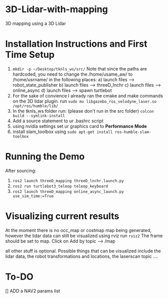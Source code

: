 # 3D-Lidar-with-mapping
3D mapping using a 3D Lidar

# Installation Instructions and First Time Setup

1) ```mkdir -p ~/Desktop/tknls_ws/src/```
   Note that since the paths are hardcoded, you need to change the /home/usame_aw/ to /home/usrname/ in the following places:
   a) launch files --> robot_state_publisher
   b) launch files --> threeD_lnchr
   c) launch files --> online_async
   d) launch files --> spawn turtlebot
3) For the sake of convience I already ran the cmake and make commands on the 3D lidar plugin. run ```sudo mv libgazebo_ros_velodyne_laser.so /opt/ros/humble/lib/```
4) In the tknls_ws folder run: (please don't run in the src folder)
   ```colcon build --symlink-install```
5) Add a source statement to ur .bashrc script
6) using nvidia settings set ur graphics card to **Performance Mode**
7) install slam_toolbox using ```sudo apt-get install ros-humble-slam-toolbox```

# Running the Demo
After sourcing: 
1) ```ros2 launch threeD_mapping threeD_lnchr.launch.py```
2) ```ros2 run turtlebot3_teleop teleop_keyboard```
3) ```ros2 launch threeD_mapping online_async_launch.py use_sim_time:=True```

# Visualizing current results
At the moment there is no occ_map or costmap map being generated, however the lidar data can still be visualized using rviz
run ```rviz2``` 
The frame should be set to map.
Click on Add by topic --> /map

all other stuff is optional. Possible things that can be visualized include the lidar data, the robot transformations and locations, the laserscan topic ....

# To-DO
[] ADD a NAV2 params list

